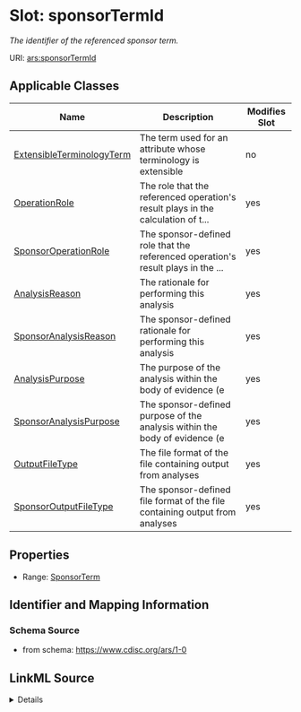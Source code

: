 # Slot: sponsorTermId


_The identifier of the referenced sponsor term._



URI: [ars:sponsorTermId](https://www.cdisc.org/ars/1-0/sponsorTermId)



<!-- no inheritance hierarchy -->




## Applicable Classes

| Name | Description | Modifies Slot |
| --- | --- | --- |
[ExtensibleTerminologyTerm](ExtensibleTerminologyTerm.md) | The term used for an attribute whose terminology is extensible |  no  |
[OperationRole](OperationRole.md) | The role that the referenced operation's result plays in the calculation of t... |  yes  |
[SponsorOperationRole](SponsorOperationRole.md) | The sponsor-defined role that the referenced operation's result plays in the ... |  yes  |
[AnalysisReason](AnalysisReason.md) | The rationale for performing this analysis |  yes  |
[SponsorAnalysisReason](SponsorAnalysisReason.md) | The sponsor-defined rationale for performing this analysis |  yes  |
[AnalysisPurpose](AnalysisPurpose.md) | The purpose of the analysis within the body of evidence (e |  yes  |
[SponsorAnalysisPurpose](SponsorAnalysisPurpose.md) | The sponsor-defined purpose of the analysis within the body of evidence (e |  yes  |
[OutputFileType](OutputFileType.md) | The file format of the file containing output from analyses |  yes  |
[SponsorOutputFileType](SponsorOutputFileType.md) | The sponsor-defined file format of the file containing output from analyses |  yes  |







## Properties

* Range: [SponsorTerm](SponsorTerm.md)





## Identifier and Mapping Information







### Schema Source


* from schema: https://www.cdisc.org/ars/1-0




## LinkML Source

<details>
```yaml
name: sponsorTermId
description: The identifier of the referenced sponsor term.
from_schema: https://www.cdisc.org/ars/1-0
rank: 1000
alias: sponsorTermId
domain_of:
- ExtensibleTerminologyTerm
range: SponsorTerm
inlined: false

```
</details>